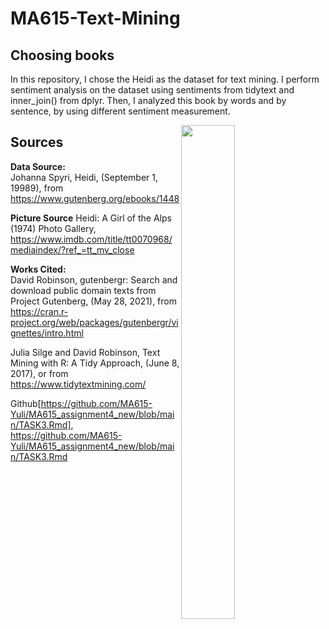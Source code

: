 # MA615-Text-Mining


## Choosing books
In this repository, I chose the Heidi as the dataset for text mining. I perform sentiment analysis on the dataset using sentiments from tidytext and inner_join() from dplyr. Then, I analyzed this book by words and by sentence, by using different sentiment measurement.
<figure>
  <img align = "right"
       src="https://static.wikia.nocookie.net/literature/images/a/ad/2013Heidi3Brit.jpg/revision/latest?cb=20160729060848"   
            width=45% height=45%> 
</figure>


## Sources
**Data Source:**    
Johanna Spyri, Heidi, (September 1, 19989), from https://www.gutenberg.org/ebooks/1448  

**Picture Source**
Heidi: A Girl of the Alps (1974) Photo Gallery, https://www.imdb.com/title/tt0070968/mediaindex/?ref_=tt_mv_close

**Works Cited:**   
David Robinson, gutenbergr: Search and download public domain texts from Project Gutenberg, (May 28, 2021), from https://cran.r-project.org/web/packages/gutenbergr/vignettes/intro.html

Julia Silge and David Robinson, Text Mining with R: A Tidy Approach, (June 8, 2017), or from https://www.tidytextmining.com/

Github[https://github.com/MA615-Yuli/MA615_assignment4_new/blob/main/TASK3.Rmd], https://github.com/MA615-Yuli/MA615_assignment4_new/blob/main/TASK3.Rmd
